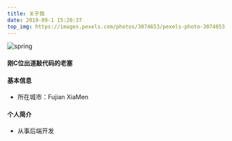 ```yaml
---
title: 关于我
date: 2019-09-1 15:20:37
top_img: https://images.pexels.com/photos/3074653/pexels-photo-3074653.jpeg?auto=compress&cs=tinysrgb&dpr=1&w=500
---
```

![spring](https://phpcoder-1259614901.cos.ap-guangzhou.myqcloud.com/phpcoder/aboutme/aboutme.gif)

#### 刚C位出道敲代码的老塞

#### 基本信息
- 所在城市：Fujian XiaMen

#### 个人简介
- 从事后端开发
